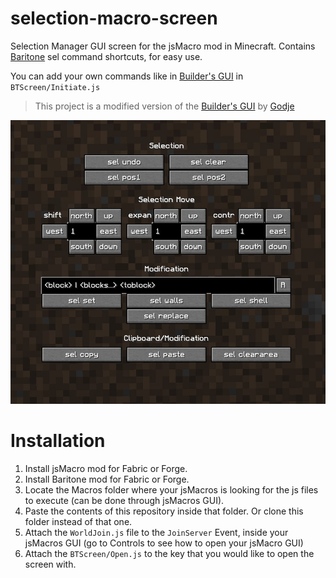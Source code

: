 # selection-macro-screen
Selection Manager GUI screen for the jsMacro mod in Minecraft. Contains [Baritone](https://github.com/cabaletta/baritone) sel command shortcuts, for easy use.

You can add your own commands like in [Builder's GUI](https://github.com/Godje/builder-macro-screen) in `BTScreen/Initiate.js`
>This project is a modified version of the [Builder's GUI](https://github.com/Godje/builder-macro-screen) by [Godje](https://github.com/Godje)

![GUI Screenshot](image.jpg)

# Installation

1. Install jsMacro mod for Fabric or Forge.
2. Install Baritone mod for Fabric or Forge.
3. Locate the Macros folder where your jsMacros is looking for the js files to execute (can be done through jsMacros GUI).
4. Paste the contents of this repository inside that folder. Or clone this folder instead of that one.
5. Attach the `WorldJoin.js` file to the `JoinServer` Event, inside your jsMacros GUI (go to Controls to see how to open your jsMacro GUI)
6. Attach the `BTScreen/Open.js` to the key that you would like to open the screen with.
